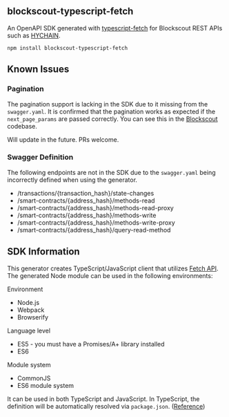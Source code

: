 ## blockscout-typescript-fetch

An OpenAPI SDK generated with [typescript-fetch](https://openapi-generator.tech/docs/generators/typescript-fetch) for Blockscout REST APIs such as [HYCHAIN](https://explorer.hychain.com/api-docs).

```npm install blockscout-typescript-fetch```

## Known Issues

### Pagination

The pagination support is lacking in the SDK due to it missing from the ```swagger.yaml```. It is confirmed that the pagination works as expected if the ```next_page_params``` are passed correctly. You can see this in the [Blockscout](https://github.com/blockscout/blockscout) codebase.

Will update in the future. PRs welcome.

### Swagger Definition

The following endpoints are not in the SDK due to the ```swagger.yaml``` being incorrectly defined when using the generator.

- /transactions/{transaction_hash}/state-changes
- /smart-contracts/{address_hash}/methods-read
- /smart-contracts/{address_hash}/methods-read-proxy
- /smart-contracts/{address_hash}/methods-write
- /smart-contracts/{address_hash}/methods-write-proxy
- /smart-contracts/{address_hash}/query-read-method

## SDK Information

This generator creates TypeScript/JavaScript client that utilizes [Fetch API](https://fetch.spec.whatwg.org/). The generated Node module can be used in the following environments:

Environment
* Node.js
* Webpack
* Browserify

Language level
* ES5 - you must have a Promises/A+ library installed
* ES6

Module system
* CommonJS
* ES6 module system

It can be used in both TypeScript and JavaScript. In TypeScript, the definition will be automatically resolved via `package.json`. ([Reference](https://www.typescriptlang.org/docs/handbook/declaration-files/consumption.html))

